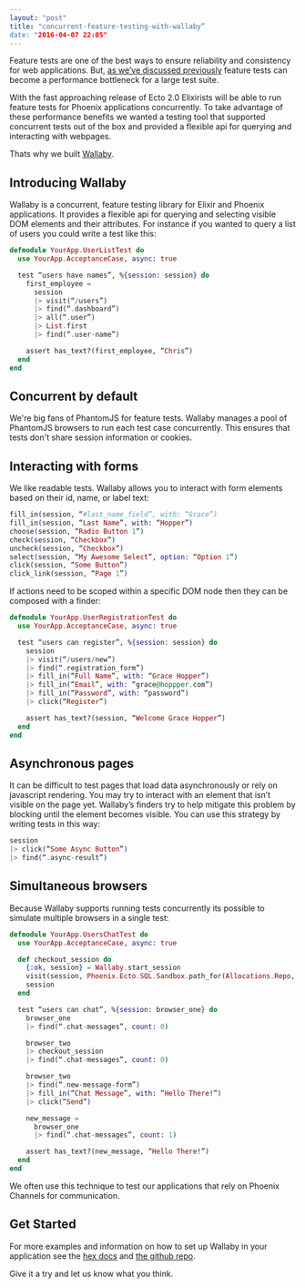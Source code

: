 ```yaml
---
layout: "post"
title: "concurrent-feature-testing-with-wallaby”
date: "2016-04-07 22:05"
---
```


Feature tests are one of the best ways to ensure reliability and consistency for web applications. But, [as we’ve discussed previously](http://blog.carbonfive.com/2016/03/01/concurrent-acceptance-testing-in-elixir/) feature tests can become a performance bottleneck for a large test suite.

With the fast approaching release of Ecto 2.0 Elixirists will be able to run feature tests for Phoenix applications concurrently. To take advantage of these performance benefits we wanted a testing tool that supported concurrent tests out of the box and provided a flexible api for querying and interacting with webpages.

Thats why we built [Wallaby](https://github.com/keathley/wallaby).

## Introducing Wallaby

Wallaby is a concurrent, feature testing library for Elixir and Phoenix applications. It provides a flexible api for querying and selecting visible DOM elements and their attributes. For instance if you wanted to query a list of users you could write a test like this:

```elixir
defmodule YourApp.UserListTest do
  use YourApp.AcceptanceCase, async: true

  test “users have names”, %{session: session} do
    first_employee =
      session
      |> visit(“/users”)
      |> find(“.dashboard”)
      |> all(“.user”)
      |> List.first
      |> find(“.user-name”)

    assert has_text?(first_employee, “Chris”)
  end
end
```

## Concurrent by default

We're big fans of PhantomJS for feature tests. Wallaby manages a pool of PhantomJS browsers to run each test case concurrently. This ensures that tests don't share session information or cookies.

## Interacting with forms

We like readable tests. Wallaby allows you to interact with form elements based on their id, name, or label text:

```elixir
fill_in(session, “#last_name_field”, with: “Grace”)
fill_in(session, “Last Name”, with: “Hopper”)
choose(session, “Radio Button 1”)
check(session, “Checkbox”)
uncheck(session, “Checkbox”)
select(session, “My Awesome Select”, option: “Option 1”)
click(session, “Some Button”)
click_link(session, “Page 1”)
```

If actions need to be scoped within a specific DOM node then they can be composed with a finder:

```elixir
defmodule YourApp.UserRegistrationTest do
  use YourApp.AcceptanceCase, async: true

  test “users can register”, %{session: session} do
    session
    |> visit(“/users/new”)
    |> find(“.registration_form”)
    |> fill_in(“Full Name”, with: “Grace Hopper”)
    |> fill_in(“Email”, with: “grace@hoppper.com”)
    |> fill_in(“Password”, with: “password”)
    |> click(“Register”)

    assert has_text?(session, “Welcome Grace Hopper”)
  end
end
```

## Asynchronous pages

It can be difficult to test pages that load data asynchronously or rely on javascript rendering. You may try to interact with an element that isn’t visible on the page yet. Wallaby’s finders try to help mitigate this problem by blocking until the element becomes visible. You can use this strategy by writing tests in this way:

```elixir
session
|> click(“Some Async Button”)
|> find(“.async-result”)
```

## Simultaneous browsers

Because Wallaby supports running tests concurrently its possible to simulate multiple browsers in a single test:

```elixir
defmodule YourApp.UsersChatTest do
  use YourApp.AcceptanceCase, async: true

  def checkout_session do
    {:ok, session} = Wallaby.start_session
    visit(session, Phoenix.Ecto.SQL.Sandbox.path_for(Allocations.Repo, self()))
    session
  end

  test “users can chat”, %{session: browser_one} do
    browser_one
    |> find(“.chat-messages”, count: 0)

    browser_two
    |> checkout_session
    |> find(“.chat-messages”, count: 0)

    browser_two
    |> find(“.new-message-form”)
    |> fill_in(“Chat Message”, with: “Hello There!”)
    |> click(“Send”)

    new_message =
      browser_one
      |> find(“.chat-messages”, count: 1)

    assert has_text?(new_message, “Hello There!”)
  end
end
```

We often use this technique to test our applications that rely on Phoenix Channels for communication.

## Get Started

For more examples and information on how to set up Wallaby in your application see the [hex docs](https://hexdocs.pm/wallaby/readme.html) and [the github repo](https://github.com/keathley/wallaby).

Give it a try and let us know what you think.
